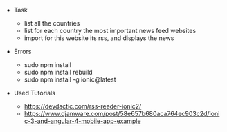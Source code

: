 - Task 
  - list all the countries 
  - list for each country the most important news feed websites
  - import for this website its rss, and displays the news
    
- Errors
  - sudo npm install
  - sudo npm install rebuild
  - sudo npm install -g ionic@latest
  
 - Used Tutorials 
    - https://devdactic.com/rss-reader-ionic2/
    - https://www.djamware.com/post/58e657b680aca764ec903c2d/ionic-3-and-angular-4-mobile-app-example
  

